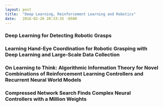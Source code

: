 ```yaml
---
layout: post
title:  "Deep Learning, Reinforcement Learning and Robotics"
date:   2016-02-26 20:33:35 -0500
---
```


### Deep Learning for Detecting Robotic Grasps

### Learning Hand-Eye Coordination for Robotic Grasping with Deep Learning and Large-Scale Data Collection

### On Learning to Think: Algorithmic Information Theory for Novel Combinations of Reinforcement Learning Controllers and Recurrent Neural World Models

### Compressed Network Search Finds Complex Neural Controllers with a Million Weights 

